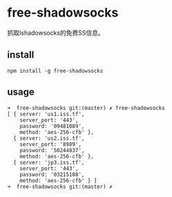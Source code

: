 # free-shadowsocks

抓取Ishadowsocks的免费SS信息。

## install

```
npm install -g free-shadowsocks
```

## usage
```
➜  free-shadowsocks git:(master) ✗ free-shadowsocks
[ { server: 'us1.iss.tf',
    server_port: '443',
    password: '09481089',
    method: 'aes-256-cfb' },
  { server: 'us2.iss.tf',
    server_port: '8989',
    password: '50244837',
    method: 'aes-256-cfb' },
  { server: 'jp3.iss.tf',
    server_port: '443',
    password: '03215108',
    method: 'aes-256-cfb' } ]
➜  free-shadowsocks git:(master) ✗
```
